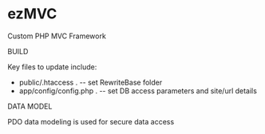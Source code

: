 # ezMVC
Custom PHP MVC Framework

BUILD

Key files to update include:
  * public/.htaccess . --  set RewriteBase folder
  * app/config/config.php . -- set DB access parameters and site/url details
  
  
  
  
  
DATA MODEL

PDO data modeling is used for secure data access
